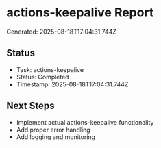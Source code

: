 # actions-keepalive Report

Generated: 2025-08-18T17:04:31.744Z

## Status
- Task: actions-keepalive
- Status: Completed
- Timestamp: 2025-08-18T17:04:31.744Z

## Next Steps
- Implement actual actions-keepalive functionality
- Add proper error handling
- Add logging and monitoring
